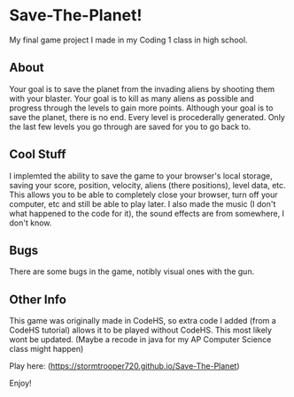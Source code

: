 # Save-The-Planet!
My final game project I made in my Coding 1 class in high school.

## About
Your goal is to save the planet from the invading aliens by shooting them with your blaster. Your goal is to kill as many aliens as possible and progress through the levels to gain more points. Although your goal is to save the planet, there is no end. Every level is procederally generated. Only the last few levels you go through are saved for you to go back to.

## Cool Stuff
I implemted the ability to save the game to your browser's local storage, saving your score, position, velocity, aliens (there positions), level data, etc. This allows you to be able to completely close your browser, turn off your computer, etc and still be able to play later. I also made the music (I don't what happened to the code for it), the sound effects are from somewhere, I don't know.

## Bugs
There are some bugs in the game, notibly visual ones with the gun.

## Other Info
This game was originally made in CodeHS, so extra code I added (from a CodeHS tutorial) allows it to be played without CodeHS. This most likely wont be updated. (Maybe a recode in java for my AP Computer Science class might happen)


Play here:
(https://stormtrooper720.github.io/Save-The-Planet)

Enjoy!
